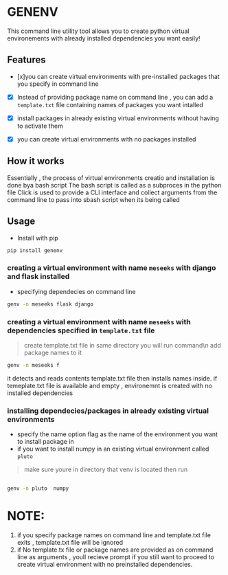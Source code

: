 # GENENV
This  command line utility tool allows you to create python virtual environements with already installed dependencies
you want easily!

## Features
- [x]you can create virtual environments with pre-installed packages that you specify in command line
- [x] Instead of providing package name on command line , you can add a `template.txt` file containing
names of packages you want intalled 
- [x] install packages in already existing virtual environments without having to activate them
- [x] you can create virtual environments with no packages installed 


## How it works 
Essentially , the process of virtual environments creatio and installation is done bya bash script
The bash script is called as a subproces in the python file
Click is used to provide a CLI interface  and collect arguments from the command line to pass into sbash script when 
its being called

## Usage

- Install with pip
```bash
pip install genenv
```

### creating a virtual environment with name `meseeks` with django and flask installed 
- specifying dependecies on command line
```bash
genv -n meseeks flask django
```


### creating a virtual environment with name `meseeks` with dependencies specified in `template.txt` file
> create template.txt file in same directory you will run command\n
> add package names to it
```bash 
genv -n meseeks f
```
it detects  and reads contents template.txt file
then installs names inside.
if temeplate.txt file is available and empty , environemnt is created with no installed dependencies


### installing dependecies/packages in already existing virtual environments
- specify the name option flag as the name of the environment  you want to install package in
- if you want to install numpy in an existing virtual environment called `pluto`
>make sure youre in directory that venv is located then run
```bash
 
genv -n pluto  numpy
```



# NOTE:
1. if you specify package names on command line and template.txt file exits ,  template.txt file will be ignored
2. if  No template.tx file or package names are provided as on command line as arguments , youll recieve prompt if you still
want to proceed to create virtual environment with no preinstalled dependencies.

